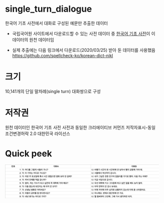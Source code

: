 # single_turn_dialogue
한국어 기초 사전에서 대화로 구성된 예문만 추출한 데이터


- 국립국어원 사이트에서 다운로드할 수 있는 사전 데이터 중 [한국어 기초 사전](https://krdict.korean.go.kr/mainAction)이 이 데이터의 원천 데이터임

-  실제 추출에는 다음 링크에서 다운로드(2020/03/25) 받아 둔 데이터를 사용했음
https://github.com/spellcheck-ko/korean-dict-nikl 



# 크기
10,141개의 단일 말차례(single turn) 대화쌍으로 구성

# 저작권      
원천 데이터인 한국어 기초 사전 사전과 동일한 크리에이티브 커먼즈 저작자표시-동일조건변경허락 2.0 대한민국 라이선스

# Quick peek

![quick_peek](./dict.png)
